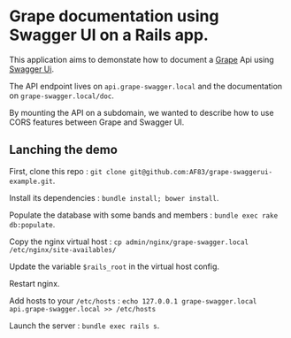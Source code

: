 # Grape documentation using Swagger UI on a Rails app.

This application aims to demonstate how to document a
[Grape](https://github.com/intridea/grape) Api using
[Swagger Ui](https://github.com/wordnik/swagger-ui).

The API endpoint lives on `api.grape-swagger.local` and the documentation on
`grape-swagger.local/doc`.

By mounting the API on a subdomain, we wanted to describe how to use CORS
features between Grape and Swagger UI.

## Lanching the demo

First, clone this repo :
`git clone git@github.com:AF83/grape-swaggerui-example.git`.

Install its dependencies : `bundle install; bower install`.

Populate the database with some bands and members :
`bundle exec rake db:populate`.

Copy the nginx virtual host :
`cp admin/nginx/grape-swagger.local /etc/nginx/site-availables/`

Update the variable `$rails_root` in the virtual host config.

Restart nginx.

Add hosts to your `/etc/hosts` :
`echo 127.0.0.1 grape-swagger.local api.grape-swagger.local >> /etc/hosts`

Launch the server : `bundle exec rails s`.

